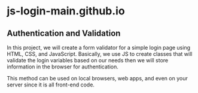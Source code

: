 # js-login-main.github.io

## Authentication and Validation

In this project, we will create a form validator for a simple login page using HTML, CSS, and  JavaScript. Basically, we use JS to create classes that will validate the login variables based on our needs then we will store information in the browser for authentication.

 This method can be used on local browsers, web apps, and even on your server since it is all front-end code.
